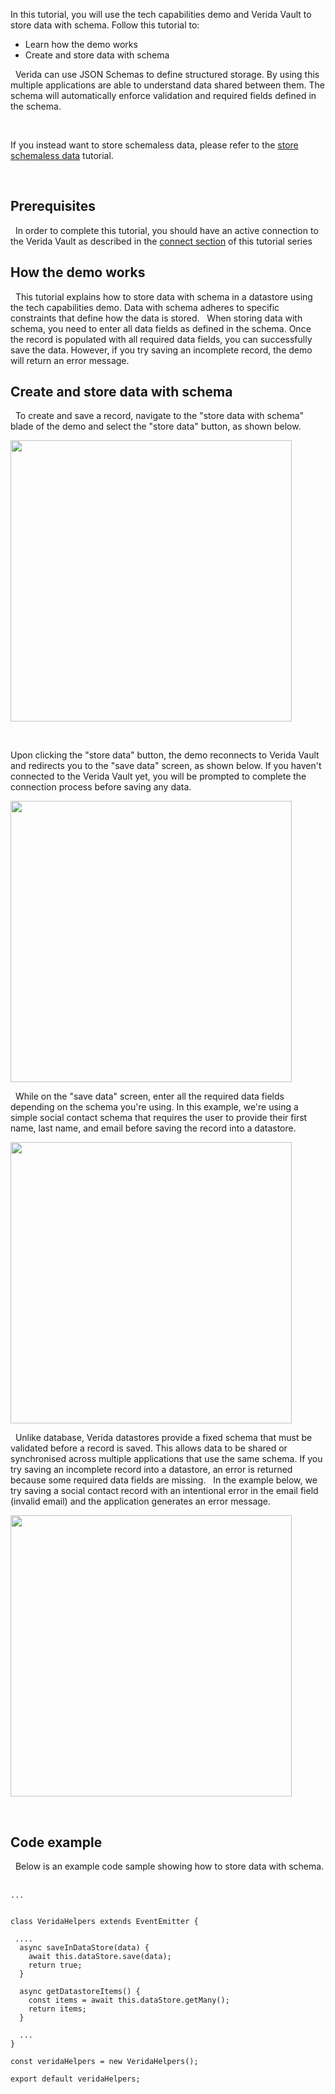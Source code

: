In this tutorial, you will use the tech capabilities demo and Verida Vault to store data with schema. Follow this tutorial to:
&nbsp;

- Learn how the demo works
- Create and store data with schema

&nbsp;
Verida can use JSON Schemas to define structured storage. By using this multiple applications are able to understand data shared between them. The schema will automatically enforce validation and required fields defined in the schema.

&nbsp;

If you instead want to store schemaless data, please refer to the [store schemaless data](./schemaless-data) tutorial.

&nbsp;

## Prerequisites

&nbsp;
In order to complete this tutorial, you should have an active connection to the Verida Vault as described in the [connect section](./connect) of this tutorial series
&nbsp;

## How the demo works

&nbsp;
This tutorial explains how to store data with schema in a datastore using the tech capabilities demo. Data with schema adheres to specific constraints that define how the data is stored.
&nbsp;
When storing data with schema, you need to enter all data fields as defined in the schema. Once the record is populated with all required data fields, you can successfully save the data. However, if you try saving an incomplete record, the demo will return an error message.
&nbsp;

## Create and store data with schema

&nbsp;
To create and save a record, navigate to the "store data with schema" blade of the demo and select the "store data" button, as shown below.

<img class="md-img"  src="./media/store-data-with-schema-demo.png"  height="450" />

&nbsp;

Upon clicking the "store data" button, the demo reconnects to Verida Vault and redirects you to the "save data" screen, as shown below. If you haven't connected to the Verida Vault yet, you will be prompted to complete the connection process before saving any data.

<img class="md-img"  src="./media/store-data-with-schema-demo.png"  height="450" />

&nbsp;
While on the "save data" screen, enter all the required data fields depending on the schema you're using. In this example, we're using a simple social contact schema that requires the user to provide their first name, last name, and email before saving the record into a datastore.

<img class="md-img"  src="./media/input-text-fields-demo.png"  height="450" />

&nbsp;
Unlike database, Verida datastores provide a fixed schema that must be validated before a record is saved. This allows data to be shared or synchronised across multiple applications that use the same schema. If you try saving an incomplete record into a datastore, an error is returned because some required data fields are missing.
&nbsp;
In the example below, we try saving a social contact record with an intentional error in the email field (invalid email) and the application generates an error message.

<img class="md-img"  src="./media/error-saving-data-demo.png"  height="450" />

&nbsp;

## Code example

&nbsp;
Below is an example code sample showing how to store data with schema.
&nbsp;

```tsx
...


class VeridaHelpers extends EventEmitter {

 ....
  async saveInDataStore(data) {
    await this.dataStore.save(data);
    return true;
  }

  async getDatastoreItems() {
    const items = await this.dataStore.getMany();
    return items;
  }

  ...
}

const veridaHelpers = new VeridaHelpers();

export default veridaHelpers;
```
